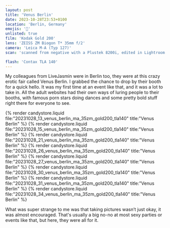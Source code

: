 ```yaml
---
layout: post
title: 'Venus Berlin'
date: 2023-10-28T23:53+0100
location: 'Berlin, Germany'
emojis: '🔞'
unlisted: true
film: 'Kodak Gold 200'
lens: 'ZEISS ZM Biogon T* 35mm f/2'
camera: 'Leica M-A (Typ 127)'
scan: 'scanned from negative with a Plustek 8200i, edited in Lightroom'

flash: 'Contax TLA 140'
---
```


My colleagues from LiveJasmin were in Berlin too, they were at this crazy erotic fair called Venus Berlin. I grabbed the chance to drop by their booth for a quick hello. It was my first time at an event like that, and it was a lot to take in. All the adult websites had their own ways of luring people to their booths, with famous porn stars doing dances and some pretty bold stuff right there for everyone to see.

{% render candystore.liquid file:"20231028_13_venus_berlin_ma_35zm_gold200_tla140" title:"Venus Berlin" %}
{% render candystore.liquid file:"20231028_15_venus_berlin_ma_35zm_gold200_tla140" title:"Venus Berlin" %}
{% render candystore.liquid file:"20231028_21_venus_berlin_ma_35zm_gold200_tla140" title:"Venus Berlin" %}
{% render candystore.liquid file:"20231028_26_venus_berlin_ma_35zm_gold200_tla140" title:"Venus Berlin" %}
{% render candystore.liquid file:"20231028_27_venus_berlin_ma_35zm_gold200_tla140" title:"Venus Berlin" %}
{% render candystore.liquid file:"20231028_30_venus_berlin_ma_35zm_gold200_tla140" title:"Venus Berlin" %}
{% render candystore.liquid file:"20231028_31_venus_berlin_ma_35zm_gold200_tla140" title:"Venus Berlin" %}
{% render candystore.liquid file:"20231028_34_venus_berlin_ma_35zm_gold200_tla140" title:"Venus Berlin" %}

What was super strange to me was that taking pictures wasn’t just okay, it was almost encouraged. That's usually a big no-no at most sexy parties or events like that, but here, they were all for it.